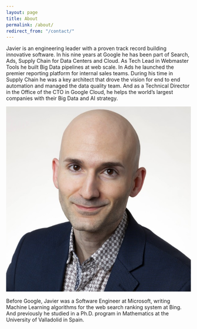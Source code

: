 ```yaml
---
layout: page
title: About
permalink: /about/
redirect_from: "/contact/"
---
```



Javier is an engineering leader with a proven track record building innovative software. In his nine years at Google he has been part of Search, Ads, Supply Chain for Data Centers and Cloud. As Tech Lead in Webmaster Tools he built Big Data pipelines at web scale. In Ads he launched the premier reporting platform for internal sales teams. During his time in Supply Chain he was a key architect that drove the vision for end to end automation and managed the data quality team. And as a Technical Director in the Office of the CTO in Google Cloud, he helps the world’s largest companies with their Big Data and AI strategy.


![Javier Tordable](/images/javier_tordable_s.jpg)


Before Google, Javier was a Software Engineer at Microsoft, writing Machine Learning algorithms for the web search ranking system at Bing. And previously he studied in a Ph.D. program in Mathematics at the University of Valladolid in Spain.
